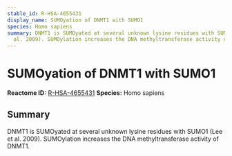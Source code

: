 ```yaml
---
stable_id: R-HSA-4655431
display_name: SUMOyation of DNMT1 with SUMO1
species: Homo sapiens
summary: DNMT1 is SUMOyated at several unknown lysine residues with SUMO1 (Lee et
  al. 2009). SUMOylation increases the DNA methyltransferase activity of DNMT1.
---
```


# SUMOyation of DNMT1 with SUMO1
**Reactome ID:** [R-HSA-4655431](https://reactome.org/content/detail/R-HSA-4655431)
**Species:** Homo sapiens

## Summary

DNMT1 is SUMOyated at several unknown lysine residues with SUMO1 (Lee et al. 2009). SUMOylation increases the DNA methyltransferase activity of DNMT1.
